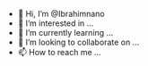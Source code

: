 - 👋 Hi, I’m @Ibrahimnano
- 👀 I’m interested in ...
- 🌱 I’m currently learning ...
- 💞️ I’m looking to collaborate on ...
- 📫 How to reach me ...

<!---
Ibrahimnano/Ibrahimnano is a ✨ special ✨ repository because its `README.md` (this file) appears on your GitHub profile.
You can click the Preview link to take a look at your changes.
--->
